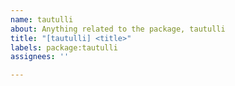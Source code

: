 ```yaml
---
name: tautulli
about: Anything related to the package, tautulli
title: "[tautulli] <title>"
labels: package:tautulli
assignees: ''

---
```



